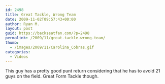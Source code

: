 ```yaml
---
id: 2498
title: Great Tackle, Wrong Team
date: 2009-11-02T09:57:43+00:00
author: Ryan M.
layout: post
guid: https://backseatfan.com/?p=2498
permalink: /2009/11/great-tackle-wrong-team/
thumb:
  - /images/2009/11/Carolina_Cobras.gif
categories:
  - Videos
---
```


<div class="entry">
  <p>
    This guy has a pretty good punt return considering that he has to avoid 21 guys on the field. Great Form Tackle though.
  </p>

  <p>
  </p>
</div>
